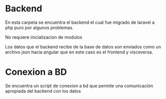 # Backend
En esta carpeta se encuentra el backend el cual fue migrado de laravel a php puro por algunos problemas.

No requiere inicializacion de modulos

Los datos que el backend recibe de la base de datos son enviados como un archivo json hacia angular
que en este caso es el frontend y visceversa.

# Conexion a BD
Se encuentra un script de conexion a bd que permite una comunicación apropiada del backend con los datos
